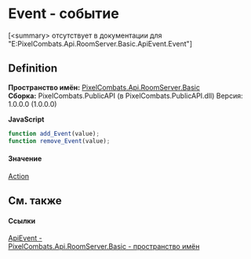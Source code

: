 # Event - событие


\[&lt;summary&gt; отсутствует в документации для "E:PixelCombats.Api.RoomServer.Basic.ApiEvent.Event"\]



## Definition
**Пространство имён:** <a href="299769b5-0515-f682-c4bd-afa5af18175d">PixelCombats.Api.RoomServer.Basic</a>  
**Сборка:** PixelCombats.PublicAPI (в PixelCombats.PublicAPI.dll) Версия: 1.0.0.0 (1.0.0.0)

**JavaScript**
``` JavaScript
function add_Event(value);
function remove_Event(value);
```



#### Значение
<a href="https://learn.microsoft.com/dotnet/api/system.action" target="_blank" rel="noopener noreferrer">Action</a>

## См. также


#### Ссылки
<a href="cbf2467f-e403-d96e-1294-3a4e5edcdb1d">ApiEvent - </a>  
<a href="299769b5-0515-f682-c4bd-afa5af18175d">PixelCombats.Api.RoomServer.Basic - пространство имён</a>  
